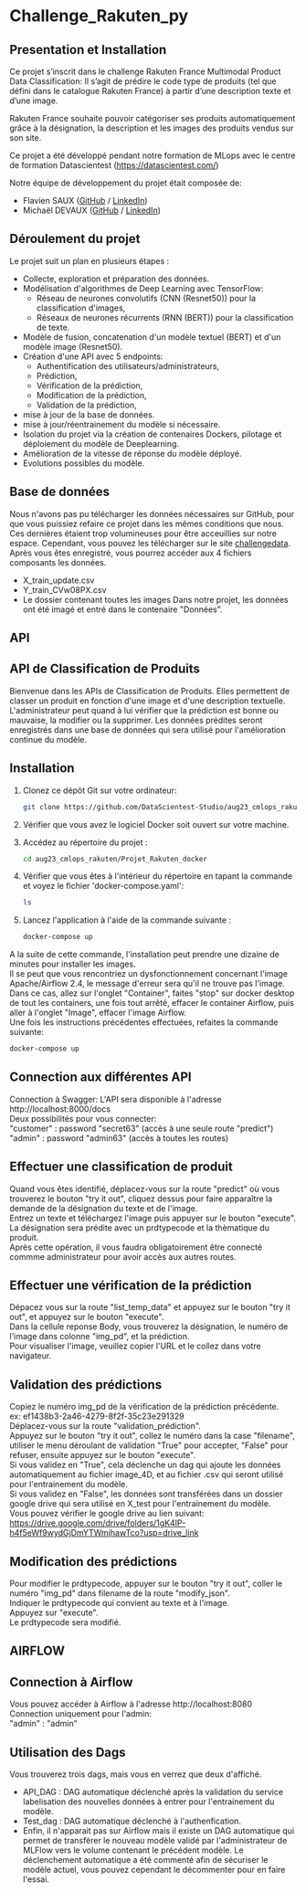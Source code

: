 
# **Challenge_Rakuten_py**

## Presentation et Installation
Ce projet s’inscrit dans le challenge Rakuten France Multimodal Product Data Classification: Il s’agit de prédire le code type de produits (tel que défini dans le catalogue Rakuten France) à partir d’une description texte et d’une image.

Rakuten France souhaite pouvoir catégoriser ses produits automatiquement grâce à la désignation, la description et les images des produits vendus sur son site.

Ce projet a été développé pendant notre formation de MLops avec le centre de formation Datascientest (https://datascientest.com/)

Notre équipe de développement du projet était composée de:
  * Flavien SAUX ([GitHub](https://github.com/Flav63s) / [LinkedIn](https://www.linkedin.com/in/flavien-s-712596190/))
  * Michaël DEVAUX ([GitHub](https://github.com/MichaelD24) / [LinkedIn](https://www.linkedin.com/in/michaël-devaux-362760139/))

## Déroulement du projet
Le projet suit un plan en plusieurs étapes :

* Collecte, exploration et préparation des données.
* Modélisation d'algorithmes de Deep Learning avec TensorFlow:
  * Réseau de neurones convolutifs (CNN (Resnet50)) pour la classification d'images,
  * Réseaux de neurones récurrents (RNN (BERT)) pour la classification de texte.
* Modèle de fusion, concatenation d'un modèle textuel (BERT) et d'un modèle image (Resnet50).
* Création d'une API avec 5 endpoints:
  * Authentification des utilisateurs/administrateurs,
  * Prédiction,
  * Vérification de la prédiction,
  * Modification de la prédiction,
  * Validation de la prédiction,
* mise à jour de la base de données.
* mise à jour/réentrainement du modèle si nécessaire.
* Isolation du projet via la création de contenaires Dockers, pilotage et déploiement du modèle de Deeplearning.
* Amélioration de la vitesse de réponse du modèle déployé.
* Evolutions possibles du modèle.

## **Base de données**

Nous n'avons pas pu télécharger les données nécessaires sur GitHub, pour que vous puissiez refaire ce projet dans les mêmes conditions que nous.
Ces dernières étaient trop volumineuses pour être acceuillies sur notre espace.
Cependant, vous pouvez les télécharger sur le site [challengedata](https://challengedata.ens.fr/challenges/35).
Après vous êtes enregistré, vous pourrez accéder aux 4 fichiers composants les données.
* X_train_update.csv
* Y_train_CVw08PX.csv
* Le dossier contenant toutes les images
Dans notre projet, les données ont été imagé et entré dans le contenaire "Données".

## **API**
   ## API de Classification de Produits

Bienvenue dans les APIs de Classification de Produits. Elles permettent de classer un produit en fonction d'une image et d'une description textuelle.
L'administrateur peut quand à lui vérifier que la prédiction est bonne ou mauvaise, la modifier ou la supprimer. Les données prédites seront enregistrés dans une base de données qui sera utilisé pour l'amélioration continue du modèle.

   ## Installation

1. Clonez ce dépôt Git sur votre ordinateur:

   ```bash
   git clone https://github.com/DataScientest-Studio/aug23_cmlops_rakuten.git
   ```
2. Vérifier que vous avez le logiciel Docker soit ouvert sur votre machine.
   
3. Accédez au répertoire du projet :

   ```bash
   cd aug23_cmlops_rakuten/Projet_Rakuten_docker
   ```
   
4. Vérifier que vous êtes à l'intérieur du répertoire en tapant la commande et voyez le fichier 'docker-compose.yaml':

   ```bash
   ls
   ```

5. Lancez l'application à l'aide de la commande suivante :

   ```bash
   docker-compose up
   ```

A la suite de cette commande, l'installation peut prendre une dizaine de minutes pour installer les images.
<br>
Il se peut que vous rencontriez un dysfonctionnement concernant l'image Apache/Airflow 2.4, le message d'erreur sera qu'il ne trouve pas l'image.
<br>
Dans ce cas, allez sur l'onglet "Container", faites "stop" sur docker desktop de tout les containers, une fois tout arrêté, effacer le container Airflow, puis aller à l'onglet "Image", effacer l'image Airflow.
<br>
Une fois les instructions précédentes effectuées, refaites la commande suivante:
   ```bash
   docker-compose up
   ```
  

 ## Connection aux différentes API
 Connection à Swagger:
 L'API sera disponible à l'adresse http://localhost:8000/docs
 <br>
 Deux possibilités pour vous connecter:
 <br>
 "customer" : password "secret63" (accès à une seule route "predict")
 <br>
 "admin" : password "admin63" (accès à toutes les routes)

 ## Effectuer une classification de produit
 Quand vous êtes identifié, déplacez-vous sur la route "predict" où vous trouverez le bouton "try it out", cliquez dessus pour faire apparaître la demande de la désignation 
 du texte et de l'image.
 <br>
 Entrez un texte et téléchargez l'image puis appuyer sur le bouton "execute".
 <br>
 La désignation sera prédite avec un prdtypecode et la thèmatique du produit.
 <br>
 Après cette opération, il vous faudra obligatoirement être connecté commme administrateur pour avoir accès aux autres routes.

 ## Effectuer une vérification de la prédiction
 Dépacez vous sur la route "list_temp_data" et appuyez sur le bouton "try it out", et appuyez sur le bouton "execute".
 <br>
 Dans la cellule reponse Body, vous trouverez la désignation, le numéro de l'image dans colonne "img_pd", et la prédiction.
 <br>
 Pour visualiser l'image, veuillez copier l'URL et le collez dans votre navigateur.

 ## Validation des prédictions
 Copiez le numéro img_pd de la vérification de la prédiction précédente.
 <br>
 ex: ef1438b3-2a46-4279-8f2f-35c23e291329
 <br>
 Déplacez-vous sur la route "validation_prédiction".
 <br>
 Appuyez sur le bouton "try it out", collez le numéro dans la case "filename", utiliser le menu déroulant de validation "True" pour accepter, "False" pour refuser, ensuite 
 appuyez sur le bouton "execute".
 <br>
 Si vous validez en "True", cela déclenche un dag qui ajoute les données automatiquement au fichier image_4D, et au fichier .csv qui seront utilisé pour l'entrainement du 
 modèle.
 <br>
 Si vous validez en "False", les données sont transférées dans un dossier google drive qui sera utilisé en X_test pour l'entrainement du modèle.
 <br>
 Vous pouvez vérifier le google drive au lien suivant: https://drive.google.com/drive/folders/1gK4IP-h4f5eWf9wydGjDmYTWmjhawTco?usp=drive_link

 ## Modification des prédictions
 Pour modifier le prdtypecode, appuyer sur le bouton "try it out", coller le numéro "img_pd" dans filename de la route "modify_json".
 <br>
 Indiquer le prdtypecode qui convient au texte et à l'image.
 <br>
 Appuyez sur "execute".
 <br>
 Le prdtypecode sera modifié.

## **AIRFLOW**
## Connection à Airflow
 Vous pouvez accéder à Airflow à l'adresse http://localhost:8080
 <br>
 Connection uniquement pour l'admin:
 <br>
 "admin" : "admin"

## Utilisation des Dags
  Vous trouverez trois dags, mais vous en verrez que deux d'affiché.
  - API_DAG : DAG automatique déclenché après la validation du service labelisation des nouvelles données à entrer pour l'entrainement du modèle.
  - Test_dag :  DAG automatique déclenché à l'authenfication.
  - Enfin, il n'apparait pas sur Airflow mais il existe un DAG automatique qui permet de transfèrer le nouveau modèle validé par l'administrateur de MLFlow vers le volume contenant le précédent modèle. Le déclenchement automatique a été commenté afin de sécuriser le modèle actuel, vous pouvez cependant le décommenter pour en faire l'essai. 
 
